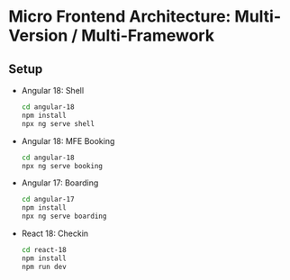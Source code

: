 # Micro Frontend Architecture: Multi-Version / Multi-Framework

## Setup

- Angular 18: Shell
  
    ```bash
    cd angular-18
    npm install
    npx ng serve shell
    ```

- Angular 18: MFE Booking

    ```bash
    cd angular-18
    npx ng serve booking
    ```

- Angular 17: Boarding
  
    ```bash
    cd angular-17
    npm install
    npx ng serve boarding
    ```

- React 18: Checkin

    ```bash
    cd react-18
    npm install
    npm run dev
    ```
